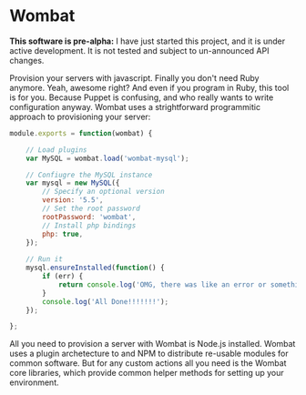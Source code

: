 # Wombat

**This software is pre-alpha:** I have just started this project, and it is under active development.  It is not tested and subject to un-announced API changes.

Provision your servers with javascript.  Finally you don't need Ruby anymore.  Yeah, awesome right?  And even if you program in Ruby, this tool is for you.  Because Puppet is confusing, and who really wants to write configuration anyway.  Wombat uses a strightforward programmitic approach to provisioning your server:

```javascript
module.exports = function(wombat) {

	// Load plugins
	var MySQL = wombat.load('wombat-mysql');

	// Confiugre the MySQL instance
	var mysql = new MySQL({
		// Specify an optional version
		version: '5.5',
		// Set the root password
		rootPassword: 'wombat',
		// Install php bindings
		php: true,
	});
	
	// Run it
	mysql.ensureInstalled(function() {
		if (err) {
			return console.log('OMG, there was like an error or something!?!?!?');
		}
		console.log('All Done!!!!!!!');
	});

};
```

All you need to provision a server with Wombat is Node.js installed.  Wombat uses a plugin archetecture to and NPM to distribute re-usable modules for common software.  But for any custom actions all you need is the Wombat core libraries, which provide common helper methods for setting up your environment.
